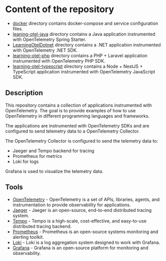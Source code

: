 # Content of the repository

- [docker](./docker/) directory contains docker-compose and service configuration files.
- [leaning-otel-java](./leaning-otel-java/) directory contains a Java application instrumented with OpenTelemetry Spring Starter.
- [LearningOtelDotnet](./LearningOtelDotnet/) directory contains a .NET application instrumented with OpenTelemetry .NET SDK.
- [learning-otel-php](./learning-otel-php/) directory contains a PHP + Laravel application instrumented with OpenTelemetry PHP SDK.
- [learning-otel-typescript](./learning-otel-typescript/) directory contains a Node + NestJS + TypeScript application instrumented with OpenTelemetry JavaScript SDK.

## Description

This repository contains a collection of applications instrumented with OpenTelemetry. 
The goal is to provide examples of how to use OpenTelemetry in different programming languages and frameworks. 

The applications are instrumented with OpenTelemetry SDKs and are configured to send telemetry data to a OpenTelemetry Collector.

The OpenTelemetry Collector is configured to send the telemetry data to:
- Jaeger and Tempo backend for tracing
- Prometheus for metrics
- Loki for logs

Grafana is used to visualize the telemetry data.

## Tools

- [OpenTelemetry](https://opentelemetry.io/) - OpenTelemetry is a set of APIs, libraries, agents, and instrumentation to provide observability for applications.
- [Jaeger](https://www.jaegertracing.io/) - Jaeger is an open-source, end-to-end distributed tracing system.
- [Tempo](https://grafana.com/oss/tempo/) - Tempo is a high-scale, cost-effective, and easy-to-use distributed tracing backend.
- [Prometheus](https://prometheus.io/) - Prometheus is an open-source systems monitoring and alerting toolkit.
- [Loki](https://grafana.com/oss/loki/) - Loki is a log aggregation system designed to work with Grafana.
- [Grafana](https://grafana.com/) - Grafana is an open-source platform for monitoring and observability.
